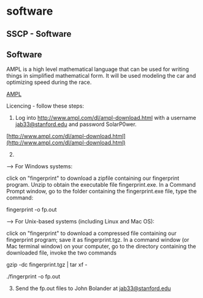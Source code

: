 # software

## SSCP - Software

## Software

AMPL is a high level mathematical language that can be used for writing things in simplified mathematical form. It will be used modeling the car and optimizing speed during the race.

[AMPL](http://www.ampl.com)

Licencing - follow these steps:

1. Log into http://www.ampl.com/dl/ampl-download.html with a username jab33@stanford.edu and password SolarP0wer.

[http://www.ampl.com/dl/ampl-download.html](http://www.ampl.com/dl/ampl-download.html)

2.

\--> For Windows systems:

click on "fingerprint" to download a zipfile containing our fingerprint program.  Unzip to obtain the executable file fingerprint.exe.  In a Command Prompt window, go to the folder containing the fingerprint.exe file, type the command:&#x20;

&#x20;     fingerprint -o fp.out

&#x20;

\--> For Unix-based systems (including Linux and Mac OS):

click on "fingerprint" to download a compressed file containing our fingerprint program; save it as fingerprint.tgz.  In a command window (or Mac terminal window) on your computer, go to the directory containing the downloaded file, invoke the two commands

&#x20;     gzip -dc fingerprint.tgz | tar xf -

&#x20;     ./fingerprint -o fp.out

3. Send the fp.out files to John Bolander at jab33@stanford.edu
